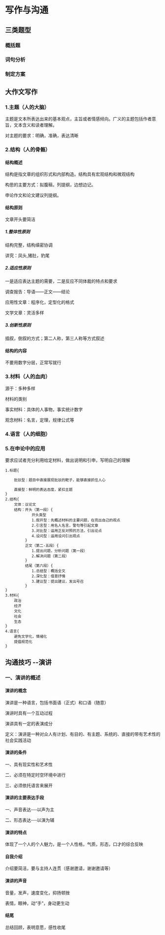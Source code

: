 # 写作与沟通

## 三类题型

### 概括题

### 词句分析

### 制定方案

## 大作文写作

### 1.主题（人的大脑）

主题是文本所表达出来的基本观点，主旨或者情感倾向。广义的主题包括作者意旨，文本含义和读者理解。

对主题的要求：明确，准确，表达清晰

### 2.结构（人的骨骼）

#### 结构概述

结构是指文章的组织形式和内部构造。结构具有宏观结构和微观结构 

构思的主要方式：拟腹稿，列提纲，边想边记。

申论作文和论文建议列提纲。

#### 结构原则

文章开头要简洁

##### 1.整体性原则

结构完整，结构缜密协调

讲究：凤头,猪肚，豹尾

##### 2.适应性原则

一是适应表达主题的需要，二是反应不同体裁的特点和要求

调查报告：导语——正文——结论

应用性文章：程序化，定型化的格式

文学文章：灵活多样

##### 3.创新性原则

插叙，倒叙的方式；第二人称，第三人称等方式叙述

#### 结构的内容

不要用数字分层，正常写就行

### 3.材料（人的血肉）

源于：多种多样

材料的类别

事实材料：具体的人事物，事实统计数字

观念材料：名言，定理，规律公式等



### 4.语言（人的细胞）

### 5.在申论中的应用

要求应试者充分利用给定材料，做出说明和引申，写明自己的理解

```
1.标题{

	批驳型：题目中直接展现批驳的靶子，能够直接抓住人心

	直接型：鲜明的表达态度，紧扣主题
}
2.结构{
	文体：议论文
	结构：开头（第一段）{
			开头类型	
			1.叙开型：先概述材料的主要问题，在亮出自己的观点
			2.引言型：用名人名言，警句等引起文章
			3.对比型：运用正反对照的方法，引出论点
			4.设问型：运用设问引出观点
		 }
		 正文（第二-五段）{
		 	1.提出问题，分析问题（第一段）
		 	2.解决问题（第二段）
		 }
		 结尾（第六段）{
		 	1.总结型：概括全文
		 	2.深化型：借意抒情
		 	3.建议型：提出建议，发出号召
		 }
}
3.材料{
	政治
	经济
	文化
	社会
	生态
}
4.语言{
	避免文学化，情绪化
	提倡规范化
}
```





## 沟通技巧 --演讲

### 一、演讲的概述

#### 演讲的概念

演讲是一种语言，包括书面语（正式）和口语（随意）

演讲时具有一个互动过程

演讲具有一定的表演成分

定义：演讲是一种对众人有计划、有目的、有主题、系统的、直接的带有艺术性的社会实践活动

#### 演讲的条件

一、具有现实性和艺术性

二、必须在特定时空环境中进行

三、必须依托语言来展开

#### 演讲的主要表达手段

一、声音表达---以声为主

二、形态表达---以演为辅

####  演讲的特点

体现了一个人的个人魅力，是一个人性格，气质，形态，口才的综合反映

#### 自我介绍

介绍要简洁，要与主持人连贯（感谢邀请，谢谢邀请等）

#### 演讲的声音

音量，发声，速度变化，抑扬顿挫

表情，眼神，动“手”，身动更生动

#### 结尾

总结回顾，表明意愿，感性收尾
